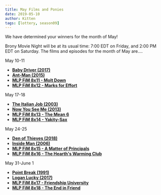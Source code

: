 ```yaml
---
title: May Films and Ponies
date: 2019-05-10
author: Kitten
tags: [lottery, season09]
---
```


We have determined your winners for the month of May!

Brony Movie Night will be at its usual time: 7:00 EDT on Friday, and 2:00 PM EDT on Saturday.  The films and episodes for the month of May are....

May 10-11
-	**[Baby Driver (2017)][m1]**
-	**[Ant-Man (2015)][m2]**
-	**[MLP FiM 8x11 - Molt Down][p1]**
-	**[MLP FiM 8x12 - Marks for Effort][p2]**

May 17-18
-	**[The Italian Job (2003)][m3]**
-	**[Now You See Me (2013)][m4]**
-	**[MLP FiM 8x13 - The Mean 6][p3]**
-	**[MLP FiM 8x14 - Yakity-Sax][p4]**

May 24-25
-	**[Den of Thieves (2018)][m5]**
-	**[Inside Man (2006)][m6]**
-	**[MLP FiM 8x15 - A Matter of Principals][p5]**
-	**[MLP FiM 8x16 - The Hearth's Warming Club][p6]**

May 31-June 1
-	**[Point Break (1991)][m7]**
-	**[Logan Lucky (2017)][m8]**
-	**[MLP FiM 8x17 - Friendship University][p7]**
-	**[MLP FiM 8x18 - The End in Friend][p8]**


[m1]: https://www.imdb.com/title/tt3890160/
[m2]: https://www.imdb.com/title/tt0478970/
[m3]: https://www.imdb.com/title/tt0317740/
[m4]: https://www.imdb.com/title/tt1670345/
[m5]: https://www.imdb.com/title/tt1259528/
[m6]: https://www.imdb.com/title/tt0454848/
[m7]: https://www.imdb.com/title/tt0102685/
[m8]: https://www.imdb.com/title/tt5439796/
[p1]: https://www.imdb.com/title/tt7940254/
[p2]: https://www.imdb.com/title/tt7940264/
[p3]: https://www.imdb.com/title/tt7940276/
[p4]: https://www.imdb.com/title/tt8074560/
[p5]: https://www.imdb.com/title/tt8074546/
[p6]: https://www.imdb.com/title/tt8074550/
[p7]: https://www.imdb.com/title/tt8074554/
[p8]: https://www.imdb.com/title/tt8074558/
